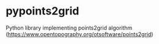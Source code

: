# pypoints2grid
Python library implementing points2grid algorithm (https://www.opentopography.org/otsoftware/points2grid)

